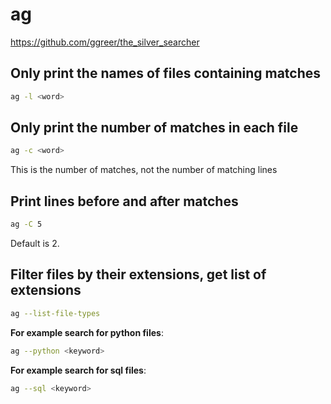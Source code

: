 # ag

https://github.com/ggreer/the_silver_searcher


## Only print the names of files containing matches

```bash
ag -l <word>
```

## Only  print  the  number of matches in each file

```bash
ag -c <word>
```
This is the number of matches, not the number of matching lines

## Print lines before and after matches

```bash
ag -C 5
```
Default is 2.

## Filter files by their extensions, get list of extensions

```bash
ag --list-file-types
```

**For example search for python files**:

```bash
ag --python <keyword>
```


**For example search for sql files**:

```bash
ag --sql <keyword>
```